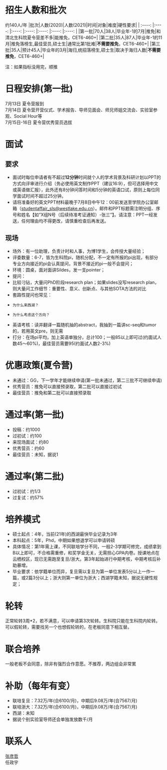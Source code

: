 # 招生人数和批次
约140人/年
|批次|人数(2020)|人数(2021)|时间|对象|难度|硬性要求|
| :----: |:----: |:----: |:----: |:----: |:----: |:----: |
|第一批|70人|38人|毕业年-1的7月|推免|和清北生科院夏令营差不多|能推免，CET6-460+|
|第二批|35人|87人|毕业年-1的11月|推免落榜生,最佳营员,硕士生|通常比第1批难|**不需要推免**，CET6-460+|
|第三批|35人|预计45人|毕业年的3月|海归,统招落榜生,硕士生|取决于海归人数|**不需要推免**，CET6-460+|
  
注：如果指标没用完，顺推

# 日程安排(第一批)
7月13日 夏令营报到  
7月14日 夏令营开营仪式、学术报告、导师见面会、师兄师姐交流会、实验室参观、Social Hour等  
7月15日-16日 夏令营优秀营员选拔  

# 面试
## 要求
* 面试时每位申请者有不超过**12分钟**时间就个人的学术背景及科研计划以PPT的方式向评审进行介绍（务必使用英文制作PPT（建议16:9），但可选择用中文或英语做汇报），此外还有8分钟问答时间和5分钟的英语口试，原则上每位同学面试时间不超过25分钟。  
* 请将准备好的英文PPT材料最晚于7月8日中午12：00前发送至学院办公室邮箱（studentaffair_sls@westlake.edu.cn）。邮件和PPT标题需注明分组、序号和姓名【如“X组N号（后续待准考证通知）-张三”】。请注意：PPT一经发送，任何理由均不得更改，请慎重检查后再发送。  
## 现场
* 场外：有一位助理，负责计时和人事，为博1学生，会传授大量经验；
* 评委数量：6-7，皆为生科院pi，随机分配，不一定有所报的pi出现，有部分专业方向接近的pi会认真提问，背景不接近的pi一般不会提问；
* 环境：圆桌，面对面讲Sildes，发一支pointer；
* 提问：
*  比较刁钻，大量问PhD阶段research plan；如果slides没写research plan，则大量问工作细节：重要性、意义、创新点、与其他SOTA方法的对比
*  套路性提问也常见：
*     为什么来西湖？
*     为什么考虑这个方向？
* 英语考核：读并翻译一篇随机抽的abstract，我抽到一篇讲sc-seq和tumor的，若用英文pre，则无需
* 打分：在场pi平均，加上英语单独分，总计100；一般85以上即可过(约面试人数45～60%)，最佳营员需要95(约面试人数2-3%)

# 优惠政策(夏令营)
* 未通过：GG，下一学年才能继续申请(第一批未通过，第二三批不可继续申请)
* 优秀营员：推免可以直接预录取，第二批可以直接过初试
* 最佳营员：推免和第二批可以直接预录取

# 通过率(第一批)
* 投稿：约1000
* 过初试：约100
* 来现场面试：约80
* 优秀营员：约60
* 最佳营员：未知，据说1

# 通过率(第二批)
* 过初试：约1/3
* 过复试：约57%


# 培养模式
* 硕士起点：4年，当前(21年)的西湖最快毕业记录为3年
* 本科起点：5年，Phd，中期如果想退学可以申请转硕
* 具体情况：第1年需上课，不同联培学分不同，一般2-3学期可修完，成绩拿到B以上即可，不合格需重修，和奖学金无关，无需担心GPA内卷。授课地点在云栖校区，现已无需跑至复旦/浙大。第3年起始进行中期考核，中期考核后补助暴增。
* 毕业要求：依学籍单位而异，复旦需以复旦为第一单位发表5分以上一作一篇，或2篇3分以上；浙大则第一单位为浙大；西湖学籍未知，据说无硬性规定；

# 轮转
正常轮转3周\*2，若不满意，可以申请第3次轮转。生科院只能在生科院内轮转。可以假轮转，需要找另一个也想假轮转的，在老板同意下相互替。

# 联合培养
一般老板不会同意，除非有强烈合作意愿。不推荐，两边组会非常累

# 补助（每年有变）
* 联培复旦：7.32万/年(合6100/月)，中期后9.08万/年(合7567/月)  
* 联培浙大：7.32万/年(合6100/月)，中期后9.08万/年(合7567/月)  
* 西湖：未知  
* 据说个别实验室导师还会单独发放数千/月

# 联系人
[张彦哲](https://www.linkedin.com/in/sean-peldom-zhang-803108200/)  
任政宇
